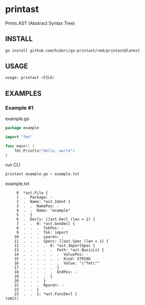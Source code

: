 # printast

Prints AST (Abstract Syntax Tree)

## INSTALL

```bash
go install github.com/hidori/go-printast/cmd/printast@latest
```

## USAGE

```sh
usage: printast <FILE>
```

## EXAMPLES

### Example #1

example.go

```go
package example

import "fmt"

func main() {
    fmt.Println("Hello, world")
}
```

run CLI

```bash
printast example.go > example.txt
```

example.txt

```text
     0  *ast.File {
     1  .  Package: -
     2  .  Name: *ast.Ident {
     3  .  .  NamePos: -
     4  .  .  Name: "example"
     5  .  }
     6  .  Decls: []ast.Decl (len = 2) {
     7  .  .  0: *ast.GenDecl {
     8  .  .  .  TokPos: -
     9  .  .  .  Tok: import
    10  .  .  .  Lparen: -
    11  .  .  .  Specs: []ast.Spec (len = 1) {
    12  .  .  .  .  0: *ast.ImportSpec {
    13  .  .  .  .  .  Path: *ast.BasicLit {
    14  .  .  .  .  .  .  ValuePos: -
    15  .  .  .  .  .  .  Kind: STRING
    16  .  .  .  .  .  .  Value: "\"fmt\""
    17  .  .  .  .  .  }
    18  .  .  .  .  .  EndPos: -
    19  .  .  .  .  }
    20  .  .  .  }
    21  .  .  .  Rparen: -
    22  .  .  }
    23  .  .  1: *ast.FuncDecl {
(omit)
```
